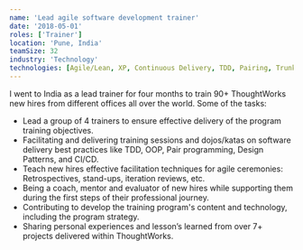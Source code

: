 ```yaml
---
name: 'Lead agile software development trainer'
date: '2018-05-01'
roles: ['Trainer']
location: 'Pune, India'
teamSize: 32
industry: 'Technology'
technologies: [Agile/Lean, XP, Continuous Delivery, TDD, Pairing, Trunk base development, OOP]
---
```


I went to India as a lead trainer for four months to train 90+ ThoughtWorks new hires from different offices all over the world. Some of the tasks:

-   Lead a group of 4 trainers to ensure effective delivery of the program training objectives.
-   Facilitating and delivering training sessions and dojos/katas on software delivery best practices like TDD, OOP, Pair programming, Design Patterns, and CI/CD.
-   Teach new hires effective facilitation techniques for agile ceremonies: Retrospectives, stand-ups, iteration reviews, etc.
-   Being a coach, mentor and evaluator of new hires while supporting them during the first steps of their professional journey.
-   Contributing to develop the training program's content and technology, including the program strategy.
-   Sharing personal experiences and lesson’s learned from over 7+ projects delivered within ThoughtWorks.
